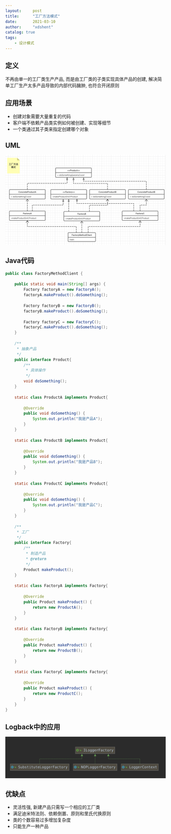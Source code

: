 ```yaml
---
layout:     post
title:      "工厂方法模式"
date:       2021-03-10
author:     "xdshent"
catalog: true
tags:
    - 设计模式
---
```


## 定义

不再由单一的工厂类生产产品, 而是由工厂类的子类实现具体产品的创建, 解决简单工厂生产太多产品导致的内部代码臃肿, 也符合开闭原则



## 应用场景

* 创建对象需要大量重复的代码
* 客户端不依赖产品类实例如何被创建、实现等细节
* 一个类通过其子类来指定创建哪个对象



## UML

![](/img/assets/java-design-pattern/factory/factory-method.png)



## Java代码

```java
public class FactoryMethodClient {

    public static void main(String[] args) {
        Factory factoryA = new FactoryA();
        factoryA.makeProduct().doSomething();

        Factory factoryB = new FactoryB();
        factoryB.makeProduct().doSomething();

        Factory factoryC = new FactoryC();
        factoryC.makeProduct().doSomething();
    }

    /**
     * 抽象产品
     */
    public interface Product{
        /**
         * 具体操作
         */
        void doSomething();
    }

    static class ProductA implements Product{

        @Override
        public void doSomething() {
            System.out.println("我是产品A");
        }
    }

    static class ProductB implements Product{

        @Override
        public void doSomething() {
            System.out.println("我是产品B");
        }
    }

    static class ProductC implements Product{

        @Override
        public void doSomething() {
            System.out.println("我是产品C");
        }
    }

    /**
     * 工厂
     */
    public interface Factory{
        /**
         * 制造产品
         * @return
         */
        Product makeProduct();
    }

    static class FactoryA implements Factory{

        @Override
        public Product makeProduct() {
            return new ProductA();
        }
    }

    static class FactoryB implements Factory{

        @Override
        public Product makeProduct() {
            return new ProductB();
        }
    }

    static class FactoryC implements Factory{

        @Override
        public Product makeProduct() {
            return new ProductC();
        }
    }
}
```



## Logback中的应用

![](/img/assets/java-design-pattern/factory/logger-factory-class.png)



## 优缺点

* 灵活性强, 新建产品只需写一个相应的工厂类
* 满足迪米特法则、依赖倒置、原则和里氏代换原则
* 类的个数容易过多增加复杂度
* 只能生产一种产品